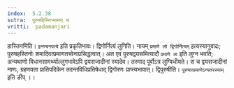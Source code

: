 ```yaml
---
index:  5.2.38
sutra:  पुरुषहिस्तिभ्यामण् च
vritti:  padamanjari
---
```


हास्तिनमिति। `इनण्यनपत्ये` इति प्रकृतिभावः। 
द्विगोर्नित्यं लुगिति। नायम् `प्रमाणे लो द्विगोर्नित्यम्` इत्यस्यानुवादः; पुरुषहस्तिनोः शमादिवत्प्रमाणतच्वेनाप्रसिद्धत्वात्। अत एव पुरुषद्वयसमित्यादौ `प्रमाणे लः` इति लुग्न भवति; अन्यथाणो विधानसामर्थ्याल्लुगभावेऽपि द्वयसजादीनां स्यादेव। तस्माद् पूर्वोऽत्र लुग्विधीयते। स च द्वयसजादीनां नाणः, ग्रहणवता प्रातिपदिकेन तदन्तविधिप्रतिषेधाद् द्विगोरणः प्राप्त्यभावात्। द्विपुरुषीति। `पूरुषात्प्रमाणेऽन्यतरस्याम्` इति ङीप् ।।

